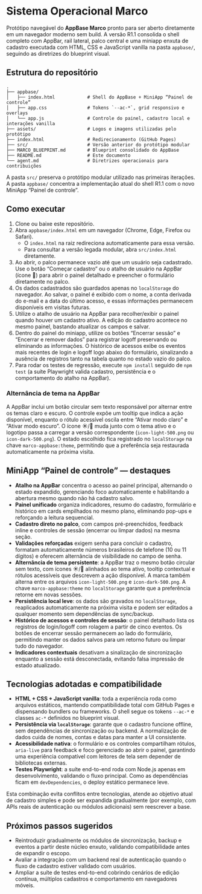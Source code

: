 # Sistema Operacional Marco

Protótipo navegável do **AppBase Marco** pronto para ser aberto diretamente em um
navegador moderno sem build. A versão R1.1 consolida o shell completo com AppBar,
rail lateral, palco central e uma miniapp enxuta de cadastro executada com HTML,
CSS e JavaScript vanilla na pasta `appbase/`, seguindo as diretrizes do blueprint
visual.

## Estrutura do repositório

```
.
├── appbase/
│   ├── index.html            # Shell do AppBase + MiniApp “Painel de controle”
│   ├── app.css               # Tokens `--ac-*`, grid responsivo e overlays
│   └── app.js                # Controle do painel, cadastro local e interações vanilla
├── assets/                   # Logos e imagens utilizadas pelo protótipo
├── index.html                # Redirecionamento (GitHub Pages)
├── src/                      # Versão anterior do protótipo modular
├── MARCO_BLUEPRINT.md        # Blueprint consolidado do AppBase
├── README.md                 # Este documento
└── agent.md                  # Diretrizes operacionais para contribuições
```

A pasta `src/` preserva o protótipo modular utilizado nas primeiras iterações.
A pasta `appbase/` concentra a implementação atual do shell R1.1 com o novo
MiniApp “Painel de controle”.

## Como executar

1. Clone ou baixe este repositório.
2. Abra `appbase/index.html` em um navegador (Chrome, Edge, Firefox ou Safari).
   - O `index.html` na raiz redireciona automaticamente para essa versão.
   - Para consultar a versão legada modular, abra `src/index.html` diretamente.
3. Ao abrir, o palco permanece vazio até que um usuário seja cadastrado. Use o
   botão “Começar cadastro” ou o atalho de usuário na AppBar (ícone 👤) para
   abrir o painel detalhado e preencher o formulário diretamente no palco.
4. Os dados cadastrados são guardados apenas no `localStorage` do navegador. Ao
   salvar, o painel é exibido com o nome, a conta derivada do e-mail e a data do
   último acesso, e essas informações permanecem disponíveis em visitas
   futuras.
5. Utilize o atalho de usuário na AppBar para recolher/exibir o painel quando
   houver um cadastro ativo. A edição do cadastro acontece no mesmo painel,
   bastando atualizar os campos e salvar.
6. Dentro do painel do miniapp, utilize os botões “Encerrar sessão” e “Encerrar e
   remover dados” para registrar logoff preservando ou eliminando as
   informações. O histórico de acessos exibe os eventos mais recentes de login e
   logoff logo abaixo do formulário, sinalizando a ausência de registros tanto
   na tabela quanto no estado vazio do palco.
7. Para rodar os testes de regressão, execute `npm install` seguido de `npm test`
   (a suíte Playwright valida cadastro, persistência e o comportamento do atalho
   na AppBar).

### Alternância de tema na AppBar

A AppBar inclui um botão circular sem texto responsável por alternar entre os
temas claro e escuro. O controle expõe um tooltip que indica a ação disponível,
enquanto o rótulo acessível oscila entre “Ativar modo claro” e “Ativar modo
escuro”. O ícone ☀️/🌙 muda junto com o tema ativo e o logotipo passa a carregar
a versão correspondente (`icon-light-500.png` ou `icon-dark-500.png`). O estado
escolhido fica registrado no `localStorage` na chave `marco-appbase:theme`,
permitindo que a preferência seja restaurada automaticamente na próxima visita.

## MiniApp “Painel de controle” — destaques

- **Atalho na AppBar** concentra o acesso ao painel principal, alternando o
  estado expandido, gerenciando foco automaticamente e habilitando a abertura
  mesmo quando não há cadastro salvo.
- **Painel unificado** organiza indicadores, resumo do cadastro, formulário e
  histórico em cards empilhados no mesmo plano, eliminando pop-ups e reforçando
  a leitura sequencial.
- **Cadastro direto no palco**, com campos pré-preenchidos, feedback inline e
  controles de sessão (encerrar ou limpar dados) na mesma seção.
- **Validações reforçadas** exigem senha para concluir o cadastro, formatam
  automaticamente números brasileiros de telefone (10 ou 11 dígitos) e
  oferecem alternância de visibilidade no campo de senha.
- **Alternância de tema persistente**: a AppBar traz o mesmo botão circular sem
  texto, com ícones ☀️/🌙 alinhados ao tema ativo, tooltip contextual e rótulos
  acessíveis que descrevem a ação disponível. A marca também alterna entre os
  arquivos `icon-light-500.png` e `icon-dark-500.png`. A chave
  `marco-appbase:theme` no `localStorage` garante que a preferência retorne em
  novas sessões.
- **Persistência local leve**: os dados são gravados no `localStorage`,
  reaplicados automaticamente na próxima visita e podem ser editados a qualquer
  momento sem dependências de sync/backup.
- **Histórico de acessos e controles de sessão**: o painel detalhado lista os
  registros de login/logoff com rolagem a partir de cinco eventos. Os botões de
  encerrar sessão permanecem ao lado do formulário, permitindo manter os dados
  salvos para um retorno futuro ou limpar tudo do navegador.
- **Indicadores contextuais** desativam a sinalização de sincronização enquanto
  a sessão está desconectada, evitando falsa impressão de estado atualizado.

## Tecnologias adotadas e compatibilidade

- **HTML + CSS + JavaScript vanilla**: toda a experiência roda como arquivos
  estáticos, mantendo compatibilidade total com GitHub Pages e dispensando
  bundlers ou frameworks. O shell segue os tokens `--ac-*` e classes `ac-*`
  definidos no blueprint visual.
- **Persistência via `localStorage`**: garante que o cadastro funcione offline,
  sem dependências de sincronização ou backend. A normalização de dados cuida de
  nomes, contas e datas para manter a UI consistente.
- **Acessibilidade nativa**: o formulário e os controles compartilham rótulos,
  `aria-live` para feedback e foco gerenciado ao abrir o painel, garantindo uma
  experiência compatível com leitores de tela sem depender de bibliotecas
  externas.
- **Testes Playwright**: a suíte end-to-end roda com Node.js apenas em
  desenvolvimento, validando o fluxo principal. Como as dependências ficam em
  `devDependencies`, o deploy estático permanece leve.

Esta combinação evita conflitos entre tecnologias, atende ao objetivo atual de
cadastro simples e pode ser expandida gradualmente (por exemplo, com APIs reais
de autenticação ou módulos adicionais) sem reescrever a base.

## Próximos passos sugeridos

- Reintroduzir gradualmente os módulos de sincronização, backup e eventos a
  partir deste núcleo enxuto, validando compatibilidade antes de expandir o
  escopo.
- Avaliar a integração com um backend real de autenticação quando o fluxo de
  cadastro estiver validado com usuários.
- Ampliar a suíte de testes end-to-end cobrindo cenários de edição contínua,
  múltiplos cadastros e comportamento em navegadores móveis.

